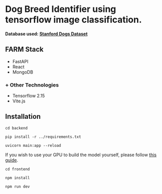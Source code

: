 # Dog Breed Identifier using tensorflow image classification. 

#### Database used: [Stanford Dogs Dataset](https://www.kaggle.com/datasets/jessicali9530/stanford-dogs-dataset)

## FARM Stack
- FastAPI
- React
- MongoDB

### + Other Technologies
- Tensorflow 2.15
- Vite.js

## Installation

`cd backend`

`pip install -r ../requirements.txt`

`uvicorn main:app --reload`

If you wish to use your GPU to build the model yourself, please follow [this guide](https://www.tensorflow.org/install/pip). 

`cd frontend`

`npm install`

`npm run dev`
